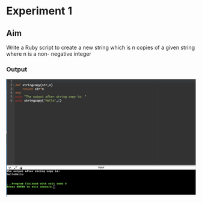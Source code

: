 # Experiment 1
## Aim
Write a Ruby script to create a new string which is n copies of a given string where n is a non- negative integer

### Output

![output](exp1.png)
